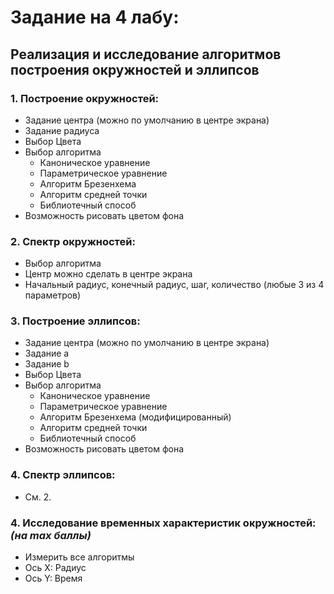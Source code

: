 # Задание на 4 лабу:
## Реализация и исследование алгоритмов построения окружностей и эллипсов
### 1. Построение окружностей:
   - Задание центра (можно по умолчанию в центре экрана)
   - Задание радиуса
   - Выбор Цвета
   - Выбор алгоритма
     - Каноническое уравнение
     - Параметрическое уравнение
     - Алгоритм Брезенхема
     - Алгоритм средней точки
     - Библиотечный способ
   - Возможность рисовать цветом фона
### 2. Спектр окружностей:
   - Выбор алгоритма
   - Центр можно сделать в центре экрана
   - Начальный радиус, конечный радиус, шаг, количество (любые 3 из 4 параметров)
### 3. Построение эллипсов:
   - Задание центра (можно по умолчанию в центре экрана)
   - Задание a
   - Задание b
   - Выбор Цвета
   - Выбор алгоритма
     - Каноническое уравнение
     - Параметрическое уравнение
     - Алгоритм Брезенхема (модифицированный)
     - Алгоритм средней точки
     - Библиотечный способ
   - Возможность рисовать цветом фона
### 4. Спектр эллипсов:
   - См. 2.
### 4. Исследование временных характеристик окружностей: *(на max баллы)*
   - Измерить все алгоритмы
   - Ось X: Радиус
   - Ось Y: Время

